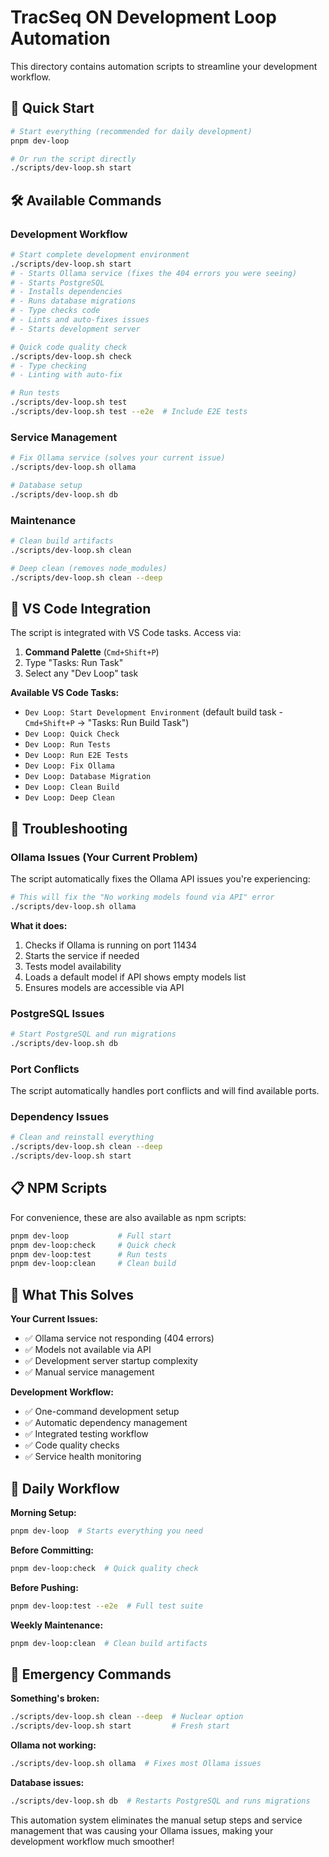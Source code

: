 # TracSeq ON Development Loop Automation

This directory contains automation scripts to streamline your development workflow.

## 🚀 Quick Start

```bash
# Start everything (recommended for daily development)
pnpm dev-loop

# Or run the script directly
./scripts/dev-loop.sh start
```

## 🛠️ Available Commands

### Development Workflow

```bash
# Start complete development environment
./scripts/dev-loop.sh start
# - Starts Ollama service (fixes the 404 errors you were seeing)
# - Starts PostgreSQL
# - Installs dependencies
# - Runs database migrations
# - Type checks code
# - Lints and auto-fixes issues
# - Starts development server

# Quick code quality check
./scripts/dev-loop.sh check
# - Type checking
# - Linting with auto-fix

# Run tests
./scripts/dev-loop.sh test
./scripts/dev-loop.sh test --e2e  # Include E2E tests
```

### Service Management

```bash
# Fix Ollama service (solves your current issue)
./scripts/dev-loop.sh ollama

# Database setup
./scripts/dev-loop.sh db
```

### Maintenance

```bash
# Clean build artifacts
./scripts/dev-loop.sh clean

# Deep clean (removes node_modules)
./scripts/dev-loop.sh clean --deep
```

## 🔧 VS Code Integration

The script is integrated with VS Code tasks. Access via:

1. **Command Palette** (`Cmd+Shift+P`)
2. Type "Tasks: Run Task"
3. Select any "Dev Loop" task

**Available VS Code Tasks:**

- `Dev Loop: Start Development Environment` (default build task - `Cmd+Shift+P` → "Tasks: Run Build Task")
- `Dev Loop: Quick Check`
- `Dev Loop: Run Tests`
- `Dev Loop: Run E2E Tests`
- `Dev Loop: Fix Ollama`
- `Dev Loop: Database Migration`
- `Dev Loop: Clean Build`
- `Dev Loop: Deep Clean`

## 🐛 Troubleshooting

### Ollama Issues (Your Current Problem)

The script automatically fixes the Ollama API issues you're experiencing:

```bash
# This will fix the "No working models found via API" error
./scripts/dev-loop.sh ollama
```

**What it does:**

1. Checks if Ollama is running on port 11434
2. Starts the service if needed
3. Tests model availability
4. Loads a default model if API shows empty models list
5. Ensures models are accessible via API

### PostgreSQL Issues

```bash
# Start PostgreSQL and run migrations
./scripts/dev-loop.sh db
```

### Port Conflicts

The script automatically handles port conflicts and will find available ports.

### Dependency Issues

```bash
# Clean and reinstall everything
./scripts/dev-loop.sh clean --deep
./scripts/dev-loop.sh start
```

## 📋 NPM Scripts

For convenience, these are also available as npm scripts:

```bash
pnpm dev-loop           # Full start
pnpm dev-loop:check     # Quick check
pnpm dev-loop:test      # Run tests
pnpm dev-loop:clean     # Clean build
```

## 🎯 What This Solves

**Your Current Issues:**

- ✅ Ollama service not responding (404 errors)
- ✅ Models not available via API
- ✅ Development server startup complexity
- ✅ Manual service management

**Development Workflow:**

- ✅ One-command development setup
- ✅ Automatic dependency management
- ✅ Integrated testing workflow
- ✅ Code quality checks
- ✅ Service health monitoring

## 🔄 Daily Workflow

**Morning Setup:**

```bash
pnpm dev-loop  # Starts everything you need
```

**Before Committing:**

```bash
pnpm dev-loop:check  # Quick quality check
```

**Before Pushing:**

```bash
pnpm dev-loop:test --e2e  # Full test suite
```

**Weekly Maintenance:**

```bash
pnpm dev-loop:clean  # Clean build artifacts
```

## 🚨 Emergency Commands

**Something's broken:**

```bash
./scripts/dev-loop.sh clean --deep  # Nuclear option
./scripts/dev-loop.sh start         # Fresh start
```

**Ollama not working:**

```bash
./scripts/dev-loop.sh ollama  # Fixes most Ollama issues
```

**Database issues:**

```bash
./scripts/dev-loop.sh db  # Restarts PostgreSQL and runs migrations
```

This automation system eliminates the manual setup steps and service management that was causing your Ollama issues, making your development workflow much smoother!
